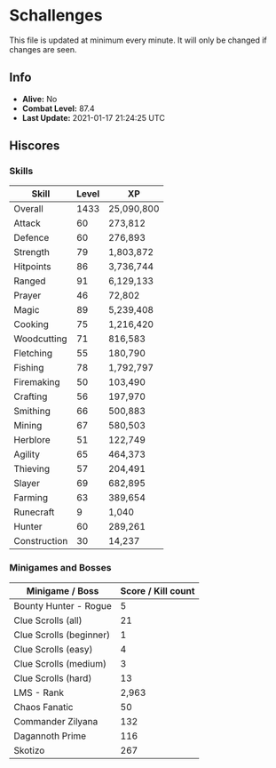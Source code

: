 # Schallenges

This file is updated at minimum every minute. It will only be changed if changes are seen.

## Info

 - **Alive:** No
 - **Combat Level:** 87.4
 - **Last Update:** 2021-01-17 21:24:25 UTC

## Hiscores

### Skills

| Skill | Level | XP |
|--|--|--|
| Overall | 1433 | 25,090,800 |
| Attack | 60 | 273,812 |
| Defence | 60 | 276,893 |
| Strength | 79 | 1,803,872 |
| Hitpoints | 86 | 3,736,744 |
| Ranged | 91 | 6,129,133 |
| Prayer | 46 | 72,802 |
| Magic | 89 | 5,239,408 |
| Cooking | 75 | 1,216,420 |
| Woodcutting | 71 | 816,583 |
| Fletching | 55 | 180,790 |
| Fishing | 78 | 1,792,797 |
| Firemaking | 50 | 103,490 |
| Crafting | 56 | 197,970 |
| Smithing | 66 | 500,883 |
| Mining | 67 | 580,503 |
| Herblore | 51 | 122,749 |
| Agility | 65 | 464,373 |
| Thieving | 57 | 204,491 |
| Slayer | 69 | 682,895 |
| Farming | 63 | 389,654 |
| Runecraft | 9 | 1,040 |
| Hunter | 60 | 289,261 |
| Construction | 30 | 14,237 |

### Minigames and Bosses

| Minigame / Boss | Score / Kill count |
|--|--|
| Bounty Hunter - Rogue | 5 |
| Clue Scrolls (all) | 21 |
| Clue Scrolls (beginner) | 1 |
| Clue Scrolls (easy) | 4 |
| Clue Scrolls (medium) | 3 |
| Clue Scrolls (hard) | 13 |
| LMS - Rank | 2,963 |
| Chaos Fanatic | 50 |
| Commander Zilyana | 132 |
| Dagannoth Prime | 116 |
| Skotizo | 267 |
